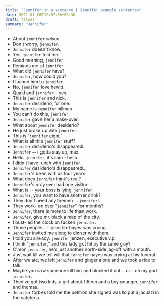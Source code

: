 ```yaml
---
title: "Jennifer in a sentence | Jennifer example sentences"
date: 2021-01-20T19:57:50+05:30
draft: falses
summary: "Jennifer"
---
```

- About `jennifer` wilson.
- Don't worry, `jennifer`.
- `Jennifer` doesn't know.
- Yes, `jennifer` told me.
- Good morning, `jennifer`.
- Reminds me of `jennifer`.
- What did `jennifer` have?
- `Jennifer`, how could you?
- I loaned him to `jennifer`.
- No, `jennifer` love hewitt.
- Quaid and `jennifer`-- yes.
- This is `jennifer` and nick.
- `Jennifer` desiderio, for one.
- My name is `jennifer` hillman.
- You can't do this, `jennifer`.
- `Jennifer` gave her a make-over.
- What about `jennifer` desiderio?
- He just broke up with `jennifer`.
- This is "`jennifer` <u>eight</u>."
- What is all this `jennifer` stuff?
- `Jennifer` desiderio's disappeared.
- `Jennifer` -- i gotta stay up, max.
- Hello, `jennifer`, it's sam - hello.
- I didn't have lunch with `jennifer`.
- `Jennifer` desiderio's disappeared...
- `Jennifer`'s been with us four years.
- What does `jennifer` think's real?
- `Jennifer`'s only ever had one visitor.
- What is -- your boss is lying, `jennifer`.
- `Jennifer`, you want to have another drink?
- They don't need any firemen ... `jennifer`!
- They work- ed over "`jennifer`" for months?
- `Jennifer`, there is more to life than work.
- `Jennifer`, give mr. black a map of the city.
- I bust- ed the clock on fucken `jennifer`.
- Those people... - `jennifer` hayes was crying.
- `Jennifer` invited me along to dinner with them.
- I told you already: `jennifer` jenzen, executive v.p.
- I think "`jennifer`," and this lady got hit by the same guy?
- C'mon `jennifer`, he's just another north-side jag-off with a mouth.
- Just wait till we tell will that `jennifer` hayes was crying at his funeral.
- After we ate, we left `jennifer` and ginger alone and we took a ride to talk.
- Maybe you saw someone kill him and blocked it out... or... oh my god `jennifer`.
- They've got two kids, a girl about fifteen and a boy younger, `jennifer` and thomas.
- `Jennifer` forbes told me the petition she signed was to put a jacuzzi in the cafeteria.
                 
